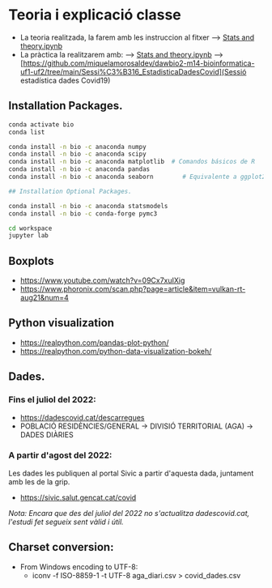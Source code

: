 
# Teoria i explicació classe

- La teoria realitzada, la farem amb les instruccion al fitxer --> [Stats and theory.ipynb](stats-theory.ipynb "stats-theory")
- La pràctica la realitzarem amb:
--> [Stats and theory.ipynb](stats-theory.ipynb "stats-theory")
--> [https://github.com/miquelamorosaldev/dawbio2-m14-bioinformatica-uf1-uf2/tree/main/Sessi%C3%B316_EstadisticaDadesCovid](Sessió estadística dades Covid19)

## Installation Packages.
```sh
conda activate bio
conda list

conda install -n bio -c anaconda numpy
conda install -n bio -c anaconda scipy
conda install -n bio -c anaconda matplotlib  # Comandos básicos de R
conda install -n bio -c anaconda pandas
conda install -n bio -c anaconda seaborn        # Equivalente a ggplot2

## Installation Optional Packages.

conda install -n bio -c anaconda statsmodels
conda install -n bio -c conda-forge pymc3

cd workspace
jupyter lab
```

## Boxplots
- https://www.youtube.com/watch?v=09Cx7xuIXig
- https://www.phoronix.com/scan.php?page=article&item=vulkan-rt-aug21&num=4

## Python visualization
- https://realpython.com/pandas-plot-python/
- https://realpython.com/python-data-visualization-bokeh/


## Dades.

### Fins el juliol del 2022:
- https://dadescovid.cat/descarregues
- POBLACIÓ RESIDÈNCIES/GENERAL -> DIVISIÓ TERRITORIAL (AGA) -> DADES DIÀRIES

### A partir d'agost del 2022:

Les dades les publiquen al portal Sivic a partir d'aquesta dada, juntament amb les de la grip.

- https://sivic.salut.gencat.cat/covid

<em>Nota: Encara que des del juliol del 2022 no s'actualitza dadescovid.cat, l'estudi fet segueix sent vàlid i útil.</em>


## Charset conversion:
- From Windows encoding to UTF-8:
  - iconv -f ISO-8859-1 -t UTF-8 aga_diari.csv > covid_dades.csv
